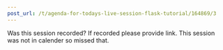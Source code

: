 ```yaml
---
post_url: /t/agenda-for-todays-live-session-flask-tutorial/164869/3
---
```

Was this session recorded? If recorded please provide link. This session was not in calender so missed that.